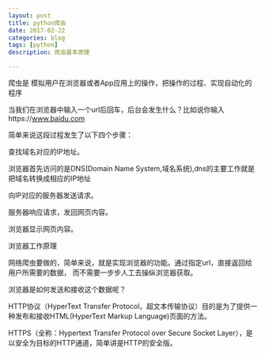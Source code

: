 ```yaml
---
layout: post
title: python爬虫
date: 2017-02-22
categories: blog
tags: [python]
description: 爬虫基本原理

---
```


爬虫是 模拟用户在浏览器或者App应用上的操作，把操作的过程、实现自动化的程序

当我们在浏览器中输入一个url后回车，后台会发生什么？比如说你输入https://www.baidu.com

简单来说这段过程发生了以下四个步骤：

查找域名对应的IP地址。

浏览器首先访问的是DNS(Domain Name System,域名系统),dns的主要工作就是把域名转换成相应的IP地址

向IP对应的服务器发送请求。

服务器响应请求，发回网页内容。

浏览器显示网页内容。

浏览器工作原理

网络爬虫要做的，简单来说，就是实现浏览器的功能。通过指定url，直接返回给用户所需要的数据， 而不需要一步步人工去操纵浏览器获取。

浏览器是如何发送和接收这个数据呢？

HTTP协议（HyperText Transfer Protocol，超文本传输协议）目的是为了提供一种发布和接收HTML(HyperText Markup Language)页面的方法。

HTTPS（全称：Hypertext Transfer Protocol over Secure Socket Layer），是以安全为目标的HTTP通道，简单讲是HTTP的安全版。

